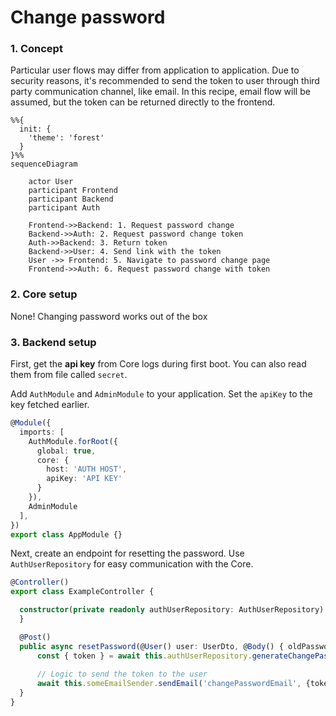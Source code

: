 # Change password

### 1. Concept


Particular user flows may differ from application to application. 
Due to security reasons, it's recommended to send the token to user through third party communication channel, like email.
In this recipe, email flow will be assumed, but the token can be returned directly to the frontend.

```mermaid
%%{
  init: {
    'theme': 'forest'
  }
}%%
sequenceDiagram
    
    actor User
    participant Frontend
    participant Backend
    participant Auth

    Frontend->>Backend: 1. Request password change
    Backend->>Auth: 2. Request password change token
    Auth->>Backend: 3. Return token
    Backend->>User: 4. Send link with the token
    User ->> Frontend: 5. Navigate to password change page
    Frontend->>Auth: 6. Request password change with token
```

### 2. Core setup

None! Changing password works out of the box

### 3. Backend setup

First, get the **api key** from Core logs during first boot. You can also read them from file called `secret`.

Add `AuthModule` and `AdminModule` to your application. Set the `apiKey` to the key fetched earlier.

```ts
@Module({
  imports: [
    AuthModule.forRoot({
      global: true,
      core: {
        host: 'AUTH HOST',
        apiKey: 'API KEY'
      }
    }),
    AdminModule
  ],
})
export class AppModule {}
```

Next, create an endpoint for resetting the password. Use `AuthUserRepository` for easy communication with the Core.

```ts
@Controller()
export class ExampleController {

  constructor(private readonly authUserRepository: AuthUserRepository) {
  }

  @Post()
  public async resetPassword(@User() user: UserDto, @Body() { oldPassword }: ChangePasswordRequest) {
      const { token } = await this.authUserRepository.generateChangePasswordToken(user.id, oldPassword);
      
      // Logic to send the token to the user
      await this.someEmailSender.sendEmail('changePasswordEmail', {token})
  }
}
```
